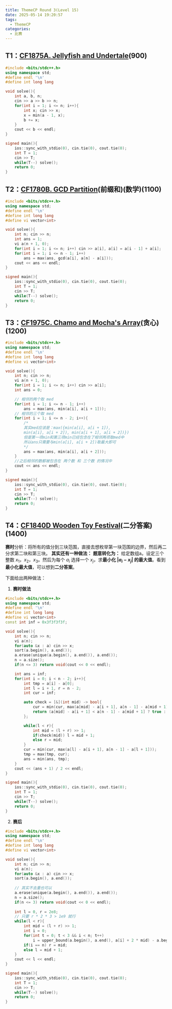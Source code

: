 ```yaml
---
title: ThemeCP Round 3(Level 15)
date: 2025-05-14 19:20:57
tags:
  - ThemeCP
categories:
  - 比赛
---
```


## T1：[CF1875A. Jellyfish and Undertale](https://codeforces.com/problemset/problem/1875/A)(900)
```cpp
#include <bits/stdc++.h>
using namespace std;
#define endl '\n'
#define int long long

void solve(){
    int a, b, n;
    cin >> a >> b >> n;
    for(int i = 1; i <= n; i++){
        int x; cin >> x;
        x = min(a - 1, x);
        b += x;
    }
    cout << b << endl;
}

signed main(){
    ios::sync_with_stdio(0), cin.tie(0), cout.tie(0);
    int T = 1;
    cin >> T;
    while(T--) solve();
    return 0;
}
```
## T2：[CF1780B. GCD Partition](https://codeforces.com/problemset/problem/1780/B)(前缀和)(数学)(1100)
```cpp
#include <bits/stdc++.h>
using namespace std;
#define endl '\n'
#define int long long
#define vi vector<int>

void solve(){
    int n; cin >> n;
    int ans = 1;
    vi a(n + 1, 0);
    for(int i = 1; i <= n; i++) cin >> a[i], a[i] = a[i - 1] + a[i];
    for(int i = 1; i <= n - 1; i++)
        ans = max(ans, gcd(a[i], a[n] - a[i]));
    cout << ans << endl;
}

signed main(){
    ios::sync_with_stdio(0), cin.tie(0), cout.tie(0);
    int T = 1;
    cin >> T;
    while(T--) solve();
    return 0;
}
```
## T3：[CF1975C. Chamo and Mocha's Array](https://codeforces.com/problemset/problem/1975/C)(贪心)(1200)
```cpp
#include <bits/stdc++.h>
using namespace std;
#define endl '\n'
#define int long long
#define vi vector<int>

void solve(){
    int n; cin >> n;
    vi a(n + 1, 0);
    for(int i = 1; i <= n; i++) cin >> a[i];
    int ans = 0;

    // 相邻的两个取 med
    for(int i = 1; i <= n - 1; i++)
        ans = max(ans, min(a[i], a[i + 1]));
    // 相邻的三个取 med
    for(int i = 1; i <= n - 2; i++){
        /*
        其实med应该是：max({min(a[i], a[i + 1]),
        min(a[i], a[i + 2]), min(a[i + 1], a[i + 2])})
        但是第一项min和第三项min已经包含在了相邻两项取med中
        所以ans只需要与min(a[i], a[i + 2])取最大即可
        */
        ans = max(ans, min(a[i], a[i + 2]));
    }
    //之后相邻的数都被包含在 两个数 和 三个数 的情况中
    cout << ans << endl;
}

signed main(){
    ios::sync_with_stdio(0), cin.tie(0), cout.tie(0);
    int T = 1;
    cin >> T;
    while(T--) solve();
    return 0;
}
```
## T4：[CF1840D Wooden Toy Festival](https://codeforces.com/problemset/problem/1840/D)(二分答案)(1400)
**赛时**分析：将所有的值分到三块范围，直接去想枚举第一块范围的边界，然后再二分求第二块和第三块。
**其实还有一种做法：**
**题意转化为：** 给定数组a。设定三个整数 $x_1$，$x_2$，$x_3$。然后为每个 $a_i$ 选择一个 $x_j$，求**最小化 $|a_i - x_j|$ 的最大值**。看到**最小化最大值**，可以想到**二分答案**。

下面给出两种做法：
1. **赛时做法**
```cpp
#include <bits/stdc++.h>
using namespace std;
#define endl '\n'
#define int long long
#define vi vector<int>
const int inf = 0x3f3f3f3f;

void solve(){
    int n; cin >> n;
    vi a(n);
    for(auto &x : a) cin >> x;
    sort(a.begin(), a.end());
    a.erase(unique(a.begin(), a.end()), a.end());
    n = a.size();
    if(n <= 3) return void(cout << 0 << endl);

    int ans = inf;
    for(int i = 0; i < n - 2; i++){
        int tmp = a[i] - a[0];
        int l = i + 1, r = n - 2;
        int cur = inf;

        auto check = [&](int mid) -> bool{
            cur = min(cur, max(a[mid] - a[i + 1], a[n - 1] - a[mid + 1]));
            return (a[mid] - a[i + 1] < a[n - 1] - a[mid + 1] ? true : false);
        };

        while(l < r){
            int mid = (l + r) >> 1;
            if(check(mid)) l = mid + 1;
            else r = mid;
        }
        cur = min(cur, max(a[l] - a[i + 1], a[n - 1] - a[l + 1]));
        tmp = max(tmp, cur);
        ans = min(ans, tmp);
    }
    cout << (ans + 1) / 2 << endl;
}

signed main(){
    ios::sync_with_stdio(0), cin.tie(0), cout.tie(0);
    int T = 1;
    cin >> T;
    while(T--) solve();
    return 0;
}
```
2. **赛后**
```cpp
#include <bits/stdc++.h>
using namespace std;
#define endl '\n'
#define int long long
#define vi vector<int>

void solve(){
    int n; cin >> n;
    vi a(n);
    for(auto &x : a) cin >> x;
    sort(a.begin(), a.end());
    
    // 其实不去重也可以
    a.erase(unique(a.begin(), a.end()), a.end());
    n = a.size();
    if(n <= 3) return void(cout << 0 << endl);
    
    int l = 0, r = 2e8;
    // 只要 r * 2 * 3 > 1e9 就行
    while(l < r){
        int mid = (l + r) >> 1;
        int i = 0;
        for(int t = 0; t < 3 && i < n; t++)
            i = upper_bound(a.begin(), a.end(), a[i] + 2 * mid) - a.begin();
        if(i == n) r = mid;
        else l = mid + 1;
    }
    cout << l << endl;
}

signed main(){
    ios::sync_with_stdio(0), cin.tie(0), cout.tie(0);
    int T = 1;
    cin >> T;
    while(T--) solve();
    return 0;
}
```